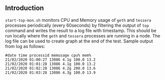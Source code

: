  ## Introduction
 `start-top-mon.sh` monitors CPU and Memory usage of `geth` and `tessera` processes periodically (every 60seconds) by filtering the output of `top` command and writes the result to a log file with timestamp.
 This should be run locally where the `geth` and `tessera` processes are running in a node.
 The log file can be used to create graph at the end of the test.
 Sample output from log as follows:
 ```
 #date time processid memusage cpu% mem%
21/02/2020 01:00:27 13086 4.1g 100.0 13.2
21/02/2020 01:01:28 13086 4.1g 100.0 13.2
21/02/2020 01:02:28 13086 4.2g 200.0 13.6
21/02/2020 01:03:28 13086 4.3g 100.0 13.9
```
 